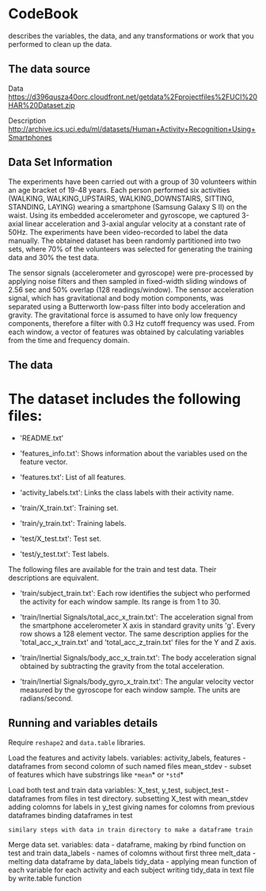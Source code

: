 # CodeBook
describes the variables, the data, and any transformations or work that you performed to clean up the data.

## The data source
Data
https://d396qusza40orc.cloudfront.net/getdata%2Fprojectfiles%2FUCI%20HAR%20Dataset.zip

Description
http://archive.ics.uci.edu/ml/datasets/Human+Activity+Recognition+Using+Smartphones

## Data Set Information
The experiments have been carried out with a group of 30 volunteers within an age bracket of 19-48 years. Each person performed six activities (WALKING, WALKING_UPSTAIRS, WALKING_DOWNSTAIRS, SITTING, STANDING, LAYING) wearing a smartphone (Samsung Galaxy S II) on the waist. Using its embedded accelerometer and gyroscope, we captured 3-axial linear acceleration and 3-axial angular velocity at a constant rate of 50Hz. The experiments have been video-recorded to label the data manually. The obtained dataset has been randomly partitioned into two sets, where 70% of the volunteers was selected for generating the training data and 30% the test data.

The sensor signals (accelerometer and gyroscope) were pre-processed by applying noise filters and then sampled in fixed-width sliding windows of 2.56 sec and 50% overlap (128 readings/window). The sensor acceleration signal, which has gravitational and body motion components, was separated using a Butterworth low-pass filter into body acceleration and gravity. The gravitational force is assumed to have only low frequency components, therefore a filter with 0.3 Hz cutoff frequency was used. From each window, a vector of features was obtained by calculating variables from the time and frequency domain.

## The data
The dataset includes the following files:
=========================================
- 'README.txt'

- 'features_info.txt': Shows information about the variables used on the feature vector.

- 'features.txt': List of all features.

- 'activity_labels.txt': Links the class labels with their activity name.

- 'train/X_train.txt': Training set.

- 'train/y_train.txt': Training labels.

- 'test/X_test.txt': Test set.

- 'test/y_test.txt': Test labels.

The following files are available for the train and test data. Their descriptions are equivalent.

- 'train/subject_train.txt': Each row identifies the subject who performed the activity for each window sample. Its range is from 1 to 30.

- 'train/Inertial Signals/total_acc_x_train.txt': The acceleration signal from the smartphone accelerometer X axis in standard gravity units 'g'. Every row shows a 128 element vector. The same description applies for the 'total_acc_x_train.txt' and 'total_acc_z_train.txt' files for the Y and Z axis.

- 'train/Inertial Signals/body_acc_x_train.txt': The body acceleration signal obtained by subtracting the gravity from the total acceleration.

- 'train/Inertial Signals/body_gyro_x_train.txt': The angular velocity vector measured by the gyroscope for each window sample. The units are radians/second.


## Running and variables details
Require ```reshape2``` and ```data.table``` libraries.

Load the features and activity labels.
variables: activity_labels, features - dataframes from second colomn of such named files
            mean_stdev - subset of features which have substrings like `*mean`* or `*std`*

Load both test and train data
variables: X_test, y_test, subject_test - dataframes from files in test directory.
    subsetting X_test with mean_stdev
    adding colomns for labels in y_test
    giving names for colomns from previous dataframes
    binding dataframes in test
    
    similary steps with data in train directory to make a dataframe train

Merge data set.
variables: data - dataframe, making by rbind function on test and train
            data_labels - names of colomns without first three
            melt_data - melting data dataframe by data_labels
            tidy_data - applying mean function of each variable for each activity and each subject
            writing tidy_data in text file by write.table function